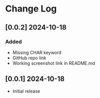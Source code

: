 # Change Log

##
## [0.0.2] 2024-10-18
### Added
- Missing CHAR keyword
- GitHub repo link
- Working screenshot link in README.md  

##
## [0.0.1] 2024-10-18 
- Initial release